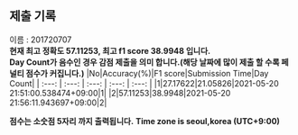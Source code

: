 


  
## 제출 기록  
이름 : 201720707  
**현재 최고 정확도 57.11253, 최고 f1 score 38.9948 입니다.**  
**Day Count가 음수인 경우 감점 제출을 의미 합니다.(해당 날짜에 많이 제출 할 수록 페널티 점수가 커집니다.)**
|No|Accuracy(%)|F1 score|Submission Time|Day Count|
| :---: | :---: | :---: | :---: | :---: |
|1|27.17622|21.05826|2021-05-20 21:51:00.538474+09:00|1|
|2|57.11253|38.9948|2021-05-20 21:56:11.943697+09:00|2|


**점수는 소숫점 5자리 까지 출력됩니다.**
**Time zone is seoul,korea (UTC+9:00)**
